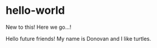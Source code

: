 # hello-world
New to this! Here we go...!

Hello future friends! 
My name is Donovan and I like turtles.
